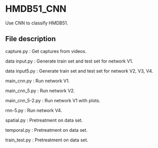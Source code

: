 # HMDB51_CNN
Use CNN to classify HMDB51.

## File description
capture.py : Get captures from videos.

data input.py : Generate train set and test set for network V1.

data input5.py : Generate train set and test set for network V2, V3, V4.

main_cnn.py : Run network V1.

main_cnn_5.py : Run network V2.

main_cnn_5-2.py : Run network V1 with plots.

rnn-5.py : Run network V4.

spatial.py : Pretreatment on data set.

temporal.py : Pretreatment on data set.

train_test.py : Pretreatment on data set.
